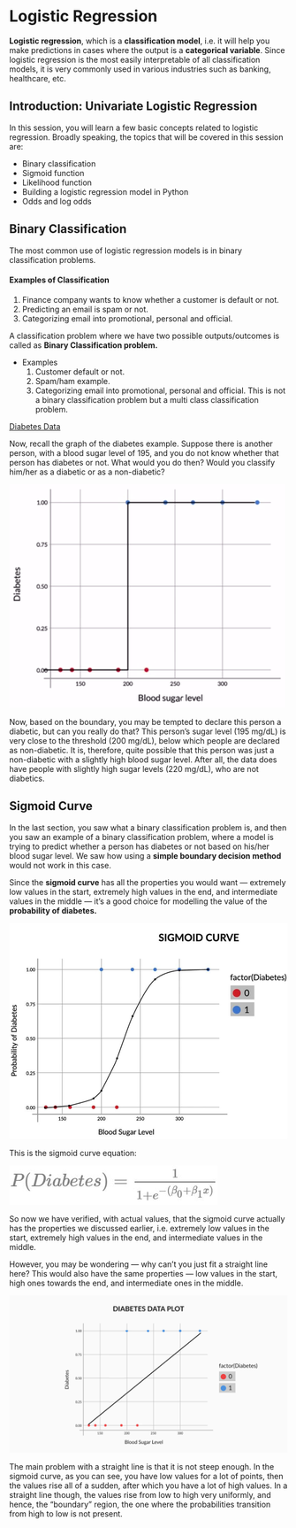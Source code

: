 # Logistic Regression

**Logistic regression**, which is a **classification model**, i.e. it will help you make predictions in cases where the output is a **categorical variable**. Since logistic regression is the most easily interpretable of all classification models, it is very commonly used in various industries such as banking, healthcare, etc.

## Introduction: Univariate Logistic Regression
In this session, you will learn a few basic concepts related to logistic regression. Broadly speaking, the topics that will be covered in this session are:

* Binary classification
* Sigmoid function
* Likelihood function
* Building a logistic regression model in Python
* Odds and log odds

## Binary Classification
The most common use of logistic regression models is in binary classification problems.

#### Examples of Classification
1. Finance company wants to know whether a customer is default or not.
2. Predicting an email is spam or not.
3. Categorizing email into promotional, personal and official.

A classification problem where we have two possible outputs/outcomes is called as **Binary Classification problem.**
* Examples
    1. Customer default or not.
    2. Spam/ham example.
    3. Categorizing email into promotional, personal and official. This is not a binary classification problem but a multi class classification problem.


[Diabetes Data](dataset/DiabetesExampleData.csv)

Now, recall the graph of the diabetes example. Suppose there is another person, with a blood sugar level of 195, and you do not know whether that person has diabetes or not. What would you do then? Would you classify him/her as a diabetic or as a non-diabetic?

![title](image/e2e2e2.png)

Now, based on the boundary, you may be tempted to declare this person a diabetic, but can you really do that? This person’s sugar level (195 mg/dL) is very close to the threshold (200 mg/dL), below which people are declared as non-diabetic. It is, therefore, quite possible that this person was just a non-diabetic with a slightly high blood sugar level. After all, the data does have people with slightly high sugar levels (220 mg/dL), who are not diabetics.

## Sigmoid Curve
In the last section, you saw what a binary classification problem is, and then you saw an example of a binary classification problem, where a model is trying to predict whether a person has diabetes or not based on his/her blood sugar level. We saw how using a **simple boundary decision method** would not work in this case.

Since the **sigmoid curve** has all the properties you would want — extremely low values in the start, extremely high values in the end, and intermediate values in the middle — it’s a good choice for modelling the value of the **probability of diabetes.**

![title](image/sigmoid-curve.JPG)

This is the sigmoid curve equation:

![title](image/sigmoid-curve-equation.JPG)

So now we have verified, with actual values, that the sigmoid curve actually has the properties we discussed earlier, i.e. extremely low values in the start, extremely high values in the end, and intermediate values in the middle.

However, you may be wondering — why can’t you just fit a straight line here? This would also have the same properties — low values in the start, high ones towards the end, and intermediate ones in the middle.

![title](image/diabetes.png)

The main problem with a straight line is that it is not steep enough. In the sigmoid curve, as you can see, you have low values for a lot of points, then the values rise all of a sudden, after which you have a lot of high values. In a straight line though, the values rise from low to high very uniformly, and hence, the “boundary” region, the one where the probabilities transition from high to low is not present.

